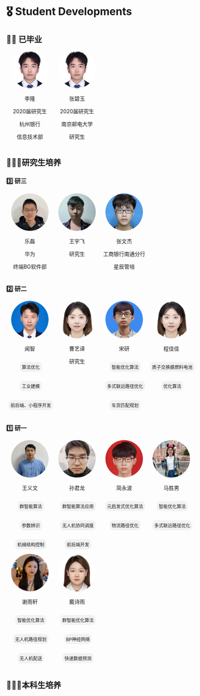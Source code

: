 # 🎖 Student Developments 

## 👨‍💻 已毕业
  
<div style="display: flex; flex-wrap: wrap;">  
  <!-- 第一个人 -->  
  <div style="width: 25%; text-align: center;">  
    <img src="./images/7/李隆.jpg" alt="李隆" style="border-radius: 50%; width: 100px; height: 100px;">  
    <p>李隆</p>  
    <p>2020届研究生</p>  
    <p>杭州银行</p>  
    <p> 信息技术部</p>  
  </div>  
    
  <!-- 第二个人， -->  
  <div style="width: 25%; text-align: center;">  
    <img src="./images/7/李隆.jpg" alt="张碧玉" style="border-radius: 50%; width: 100px; height: 100px;">  
    <p>张碧玉</p>  
    <p>2020届研究生</p>  
    <p>南京邮电大学</p>  
    <p>研究生</p>  
  </div>  
    
  <!-- 添加更多人，确保总数是4的倍数以便每行显示4个人 -->  
  <!-- ... -->
</div>

## 👨🏻‍🔬研究生培养

### 3️⃣ 研三
<div style="display: flex; flex-wrap: wrap;">  
  <!-- 第一个人 -->  
  <div style="width: 25%; text-align: center;">  
    <img src="./images/7/乐磊.jpg" alt="乐磊" style="border-radius: 50%; width: 100px; height: 100px;">  
    <p>乐磊</p>   
    <p>华为</p>  
    <p>终端BG软件部</p>  
  </div>  
    
  <!-- 第二个人， -->  
  <div style="width: 25%; text-align: center;">  
    <img src="./images/7/王宇飞.png" alt="王宇飞" style="border-radius: 50%; width: 100px; height: 100px;">  
    <p>王宇飞</p>    
    <p>研究生</p>  
  </div>  

  <div style="width: 25%; text-align: center;">  
    <img src="./images/7/张文杰.jpg" alt="张文杰" style="border-radius: 50%; width: 100px; height: 100px;">  
    <p>张文杰</p>
    <p>工商银行南通分行</p>  
    <p>星辰管培</p>  
  </div>
</div>

### 2️⃣ 研二
<div style="display: flex; flex-wrap: wrap;">  
  <!-- 第一个人 -->  
  <div style="width: 25%; text-align: center;">  
    <img src="./images/7/闻智.png" alt="闻智" style="border-radius: 50%; width: 100px; height: 100px;">  
    <p>闻智</p>   
    <p style="display: inline-block; padding: 5px 5px; background-color: #f2f2f2; border-radius: 10px; font-size: 12px; margin-left: 5px;">算法优化</p>  
    <p style="display: inline-block; padding: 5px 5px; background-color: #f2f2f2; border-radius: 10px; font-size: 12px; margin-left: 5px;">工业建模</p>  
    <p style="display: inline-block; padding: 5px 5px; background-color: #f2f2f2; border-radius: 10px; font-size: 12px; margin-left: 5px;">前后端、小程序开发</p>
  </div>  
    
  <!-- 第二个人， -->  
  <div style="width: 25%; text-align: center;">  
    <img src="./images/7/程佳佳.jpg" alt="曹艺译" style="border-radius: 50%; width: 100px; height: 100px;">  
    <p>曹艺译</p>    
    <p>研究生</p>  
  </div>  

  <div style="width: 25%; text-align: center;">  
    <img src="./images/7/宋研.jpg" alt="宋研" style="border-radius: 50%; width: 100px; height: 100px;">  
    <p>宋研</p>  
    <p style="display: inline-block; padding: 5px 5px; background-color: #f2f2f2; border-radius: 10px; font-size: 12px; margin-left: 5px;">智能优化算法</p>  
    <p style="display: inline-block; padding: 5px 5px; background-color: #f2f2f2; border-radius: 10px; font-size: 12px; margin-left: 5px;">多式联运路径优化</p>  
    <p style="display: inline-block; padding: 5px 5px; background-color: #f2f2f2; border-radius: 10px; font-size: 12px; margin-left: 5px;">车货匹配规划</p>
  </div>

   <div style="width: 25%; text-align: center;">  
    <img src="./images/7/程佳佳.jpg" alt="程佳佳" style="border-radius: 50%; width: 100px; height: 100px;">  
    <p>程佳佳</p>  
    <p style="display: inline-block; padding: 5px 5px; background-color: #f2f2f2; border-radius: 10px; font-size: 12px; margin-left: 5px;">质子交换膜燃料电池</p>  
    <p style="display: inline-block; padding: 5px 5px; background-color: #f2f2f2; border-radius: 10px; font-size: 12px; margin-left: 5px;">优化算法</p> 
  </div>
</div>

### 1️⃣ 研一
<div style="display: flex; flex-wrap: wrap;">  
  <!-- 第一个人 -->  
  <div style="width: 25%; text-align: center;">  
    <img src="./images/7/王义文.jpg" alt="王义文" style="border-radius: 50%; width: 100px; height: 100px;">  
    <p>王义文</p>   
    <p style="display: inline-block; padding: 5px 5px; background-color: #f2f2f2; border-radius: 10px; font-size: 12px; margin-left: 5px;">群智能算法</p>  
    <p style="display: inline-block; padding: 5px 5px; background-color: #f2f2f2; border-radius: 10px; font-size: 12px; margin-left: 5px;">参数辨识</p>  
    <p style="display: inline-block; padding: 5px 5px; background-color: #f2f2f2; border-radius: 10px; font-size: 12px; margin-left: 5px;">机械结构控制</p>
  </div>  
    
  <!-- 第二个人， -->  
  <div style="width: 25%; text-align: center;">  
    <img src="./images/7/孙君龙.jpg" alt="孙君龙" style="border-radius: 50%; width: 100px; height: 100px;">  
    <p>孙君龙</p>    
    <p style="display: inline-block; padding: 5px 5px; background-color: #f2f2f2; border-radius: 10px; font-size: 12px; margin-left: 5px;">群智能算法应用</p>  
    <p style="display: inline-block; padding: 5px 5px; background-color: #f2f2f2; border-radius: 10px; font-size: 12px; margin-left: 5px;">无人机协同调度</p>  
    <p style="display: inline-block; padding: 5px 5px; background-color: #f2f2f2; border-radius: 10px; font-size: 12px; margin-left: 5px;">前后端开发</p>
  </div>  

  <div style="width: 25%; text-align: center;">  
    <img src="./images/7/简永波.jpg" alt="简永波" style="border-radius: 50%; width: 100px; height: 100px;">  
    <p>简永波</p>  
    <p style="display: inline-block; padding: 5px 5px; background-color: #f2f2f2; border-radius: 10px; font-size: 12px; margin-left: 5px;">元启发式优化算法</p>  
    <p style="display: inline-block; padding: 5px 5px; background-color: #f2f2f2; border-radius: 10px; font-size: 12px; margin-left: 5px;">物流路径优化</p>
  </div>

   <div style="width: 25%; text-align: center;">  
    <img src="./images/7/马胜男.jpg" alt="马胜男" style="border-radius: 50%; width: 100px; height: 100px;">  
    <p>马胜男</p>  
    <p style="display: inline-block; padding: 5px 5px; background-color: #f2f2f2; border-radius: 10px; font-size: 12px; margin-left: 5px;">智能优化算法</p>  
    <p style="display: inline-block; padding: 5px 5px; background-color: #f2f2f2; border-radius: 10px; font-size: 12px; margin-left: 5px;">多式联运路径优化</p>
  </div>

   <div style="width: 25%; text-align: center;">  
    <img src="./images/7/谢雨轩.jpg" alt="谢雨轩" style="border-radius: 50%; width: 100px; height: 100px;">  
    <p>谢雨轩</p>  
    <p style="display: inline-block; padding: 5px 5px; background-color: #f2f2f2; border-radius: 10px; font-size: 12px; margin-left: 5px;">智能优化算法</p>  
    <p style="display: inline-block; padding: 5px 5px; background-color: #f2f2f2; border-radius: 10px; font-size: 12px; margin-left: 5px;">无人机路径规划</p>  
    <p style="display: inline-block; padding: 5px 5px; background-color: #f2f2f2; border-radius: 10px; font-size: 12px; margin-left: 5px;">无人机配送</p>
  </div>

   <div style="width: 25%; text-align: center;">  
    <img src="./images/7/戴诗雨.jpg" alt="戴诗雨" style="border-radius: 50%; width: 100px; height: 100px;">  
    <p>戴诗雨</p>  
    <p style="display: inline-block; padding: 5px 5px; background-color: #f2f2f2; border-radius: 10px; font-size: 12px; margin-left: 5px;">群智能优化算法</p>  
    <p style="display: inline-block; padding: 5px 5px; background-color: #f2f2f2; border-radius: 10px; font-size: 12px; margin-left: 5px;">BP神经网络</p>  
    <p style="display: inline-block; padding: 5px 5px; background-color: #f2f2f2; border-radius: 10px; font-size: 12px; margin-left: 5px;">快递数据预测</p>
  </div>
</div>

## 🧑🏼‍🎓本科生培养
